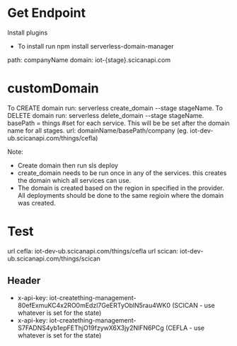 # Get Endpoint
Install plugins
- To install run npm install serverless-domain-manager

path: companyName
domain: iot-{stage}.scicanapi.com

#  customDomain
To CREATE domain run: serverless create_domain --stage stageName. 
To DELETE domain run: serverless delete_domain --stage stageName.
basePath = things #set for each service. This will be be set after the domain name for all stages.
url: domainName/basePath/company (eg. iot-dev-ub.scicanapi.com/things/cefla)

Note:
- Create domain then run sls deploy
- create_domain needs to be run once in any of the services. this creates the domain which all services can use.
- The domain is created based on the region in specified in the provider. All deployments should be done to the same regioin where the domain was created.


# Test
url cefla: iot-dev-ub.scicanapi.com/things/cefla
url scican: iot-dev-ub.scicanapi.com/things/scican

## Header
- x-api-key: iot-creatething-management-80efExmuKC4x2RO0mEdzl7GeERTyOblN5rau4WK0 (SCICAN - use whatever is set for the state)
- x-api-key: iot-creatething-management-S7FADNS4yb1epFEThjO19fzywX6X3jy2NlFN6PCg (CEFLA - use whatever is set for the state)

